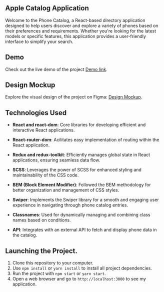 ## Apple Catalog Application

Welcome to the Phone Catalog, a React-based directory application designed to help users discover and explore a variety of phones based on their preferences and requirements. Whether you're looking for the latest models or specific features, this application provides a user-friendly interface to simplify your search.

## Demo

Check out the live demo of the project [Demo link](https://github.com/allagutsul27/Apple-catalog).

## Design Mockup
Explore the visual design of the project on Figma: [Design Mockup](https://www.figma.com/file/uEetgWenSRxk9jgiym6Yzp/Phone-catalog-redesign?node-id=1%3A2&mode=dev).


## Technologies Used

- **React and react-dom**: Core libraries for developing efficient and interactive React applications.

- **React-router-dom**: Acilitates easy implementation of routing within the React application.

- **Redux and redux-toolkit**: Efficiently manages global state in React applications, ensuring seamless data flow.

- **SCSS**: Leverages the power of SCSS for enhanced styling and maintainability of the CSS code.

- **BEM (Block Element Modifier)**: Followed the BEM methodology for better organization and management of CSS styles.

- **Swiper**: Implements the Swiper library for a smooth and engaging user experience in navigating through phone catalog entries.

- **Classnames**: Used for dynamically managing and combining class names based on conditions.

- **API**: Integrates with an external API to fetch and display phone data in the catalog.


## Launching the Project.

1. Clone this repository to your computer.
2. Use `npm install` or `yarn install` to install all project dependencies.
3. Run the project with `npm start` or `yarn start`.
4. Open a web browser and go to `http://localhost:3000` to see my application.
